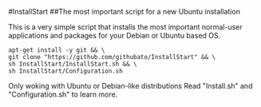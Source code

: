 #InstallStart
##The most important script for a new Ubuntu installation

This is a very simple script that installs the most important normal-user applications and packages
for your Debian or Ubuntu based OS.

```
apt-get install -y git && \
git clone "https://github.com/githubato/InstallStart" && \
sh InstallStart/InstallStart.sh && \
sh InstallStart/Configuration.sh 
```

Only woking with Ubuntu or Debian-like distributions
Read "Install.sh" and "Configuration.sh" to learn more.
